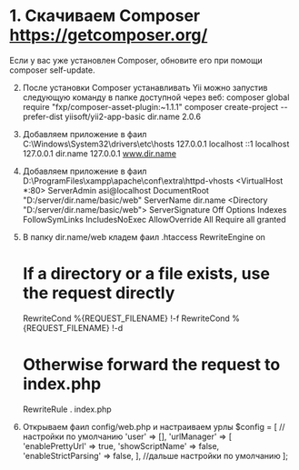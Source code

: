 ﻿# 1. Скачиваем Composer https://getcomposer.org/ 

Если у вас уже установлен Composer, обновите его при помощи composer self-update. 

2. После установки Composer устанавливать Yii можно запустив следующую команду в папке доступной через веб:
	composer global require "fxp/composer-asset-plugin:~1.1.1"
	composer create-project --prefer-dist yiisoft/yii2-app-basic dir.name 2.0.6 

3. Добавляем приложение в фаил C:\Windows\System32\drivers\etc\hosts
	127.0.0.1	localhost
	::1			localhost
	127.0.0.1	dir.name
	127.0.0.1	www.dir.name 

4. Добавляем приложение в фаил D:\ProgramFiles\xampp\apache\conf\extra\httpd-vhosts
	<VirtualHost *:80>
		ServerAdmin asi@localhost
		DocumentRoot "D:/server/dir.name/basic/web"
		ServerName dir.name
		<Directory "D:/server/dir.name/basic/web">
			ServerSignature Off
			Options Indexes FollowSymLinks IncludesNoExec
			AllowOverride All
			Require all granted
		</Directory>
	</VirtualHost> 

5. В папку dir.name/web кладем фаил .htaccess
	RewriteEngine on

	# If a directory or a file exists, use the request directly
	RewriteCond %{REQUEST_FILENAME} !-f
	RewriteCond %{REQUEST_FILENAME} !-d

	# Otherwise forward the request to index.php
	RewriteRule . index.php 

6. Открываем фаил config/web.php и настраиваем урлы
	$config = [
		//настройки по умолчанию
		'user' => [],
		'urlManager' => [
			'enablePrettyUrl' => true, 
			'showScriptName' => false,
			'enableStrictParsing' => false,
		],
		//дальше настройки по умолчанию 
	]; 
